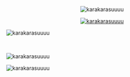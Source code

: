 <p align="center"> <img src="https://komarev.com/ghpvc/?username=karakarasuuuu&label=Profile%20views&color=0e75b6&style=flat" alt="karakarasuuuu" /> </p>

<p align="center"> <a href="https://github.com/ryo-ma/github-profile-trophy"><img src="https://github-profile-trophy.vercel.app/?username=karakarasuuuu" alt="karakarasuuuu" /></a> </p>

<p><img align="center" src="https://github-readme-stats.vercel.app/api/top-langs?username=karakarasuuuu&show_icons=true&locale=en&layout=compact" alt="karakarasuuuu" /></p>

<br>

<p><img align="center" src="https://github-readme-stats.vercel.app/api?username=karakarasuuuu&show_icons=true&locale=en" alt="karakarasuuuu" /></p>

<p><img align="center" src="https://github-readme-streak-stats.herokuapp.com/?user=karakarasuuuu&" alt="karakarasuuuu" /></p>


<!--
**karakarasuuuu/karakarasuuuu** is a ✨ _special_ ✨ repository because its `README.md` (this file) appears on your GitHub profile.

Here are some ideas to get you started:

- 🔭 I’m currently working on ...
- 🌱 I’m currently learning ...
- 👯 I’m looking to collaborate on ...
- 🤔 I’m looking for help with ...
- 💬 Ask me about ...
- 📫 How to reach me: ...
- 😄 Pronouns: ...
- ⚡ Fun fact: ...
-->
